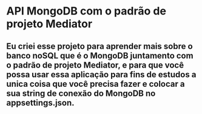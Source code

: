 # API MongoDB com o padrão de projeto Mediator

## Eu criei esse projeto para aprender mais sobre o banco noSQL que é o MongoDB juntamento com o padrão de projeto Mediator, e para que você possa usar essa aplicação para fins de estudos a unica coisa que você precisa fazer e colocar a sua string de conexão do MongoDB no appsettings.json.
